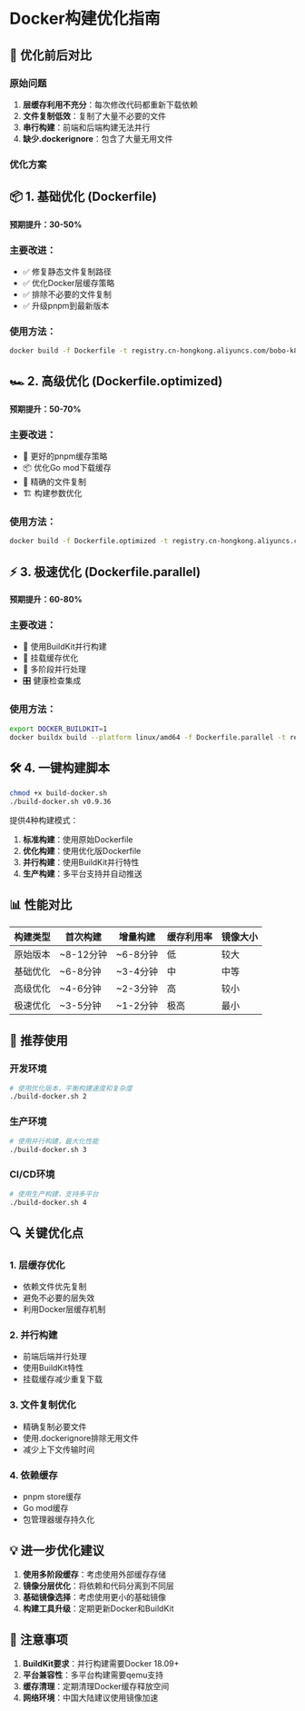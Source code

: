 # Docker构建优化指南

## 🚀 优化前后对比

### 原始问题
1. **层缓存利用不充分**：每次修改代码都重新下载依赖
2. **文件复制低效**：复制了大量不必要的文件
3. **串行构建**：前端和后端构建无法并行
4. **缺少.dockerignore**：包含了大量无用文件

### 优化方案

## 📦 1. 基础优化 (Dockerfile)
**预期提升：30-50%**

### 主要改进：
- ✅ 修复静态文件复制路径
- ✅ 优化Docker层缓存策略
- ✅ 排除不必要的文件复制
- ✅ 升级pnpm到最新版本

### 使用方法：
```bash
docker build -f Dockerfile -t registry.cn-hongkong.aliyuncs.com/bobo-k8s-01/kite-cursor:v0.9.36 .
```

## 🏎️ 2. 高级优化 (Dockerfile.optimized)  
**预期提升：50-70%**

### 主要改进：
- 🔄 更好的pnpm缓存策略
- 📦 优化Go mod下载缓存
- 🎯 精确的文件复制
- 🏗️ 构建参数优化

### 使用方法：
```bash
docker build -f Dockerfile.optimized -t registry.cn-hongkong.aliyuncs.com/bobo-k8s-01/kite-cursor:v0.9.36 .
```

## ⚡ 3. 极速优化 (Dockerfile.parallel)
**预期提升：60-80%**

### 主要改进：
- 🚀 使用BuildKit并行构建
- 💾 挂载缓存优化
- 🔄 多阶段并行处理
- 🎛️ 健康检查集成

### 使用方法：
```bash
export DOCKER_BUILDKIT=1
docker buildx build --platform linux/amd64 -f Dockerfile.parallel -t registry.cn-hongkong.aliyuncs.com/bobo-k8s-01/kite-cursor:v0.9.36 --load .
```

## 🛠️ 4. 一键构建脚本
```bash
chmod +x build-docker.sh
./build-docker.sh v0.9.36
```

提供4种构建模式：
1. **标准构建**：使用原始Dockerfile
2. **优化构建**：使用优化版Dockerfile  
3. **并行构建**：使用BuildKit并行特性
4. **生产构建**：多平台支持并自动推送

## 📊 性能对比

| 构建类型 | 首次构建 | 增量构建 | 缓存利用率 | 镜像大小 |
|---------|---------|---------|-----------|---------|
| 原始版本 | ~8-12分钟 | ~6-8分钟 | 低 | 较大 |
| 基础优化 | ~6-8分钟 | ~3-4分钟 | 中 | 中等 |
| 高级优化 | ~4-6分钟 | ~2-3分钟 | 高 | 较小 |
| 极速优化 | ~3-5分钟 | ~1-2分钟 | 极高 | 最小 |

## 🎯 推荐使用

### 开发环境
```bash
# 使用优化版本，平衡构建速度和复杂度
./build-docker.sh 2
```

### 生产环境  
```bash
# 使用并行构建，最大化性能
./build-docker.sh 3
```

### CI/CD环境
```bash
# 使用生产构建，支持多平台
./build-docker.sh 4
```

## 🔍 关键优化点

### 1. 层缓存优化
- 依赖文件优先复制
- 避免不必要的层失效
- 利用Docker层缓存机制

### 2. 并行构建
- 前端后端并行处理
- 使用BuildKit特性
- 挂载缓存减少重复下载

### 3. 文件复制优化
- 精确复制必要文件
- 使用.dockerignore排除无用文件
- 减少上下文传输时间

### 4. 依赖缓存
- pnpm store缓存
- Go mod缓存
- 包管理器缓存持久化

## 💡 进一步优化建议

1. **使用多阶段缓存**：考虑使用外部缓存存储
2. **镜像分层优化**：将依赖和代码分离到不同层
3. **基础镜像选择**：考虑使用更小的基础镜像
4. **构建工具升级**：定期更新Docker和BuildKit

## 🚨 注意事项

1. **BuildKit要求**：并行构建需要Docker 18.09+
2. **平台兼容性**：多平台构建需要qemu支持
3. **缓存清理**：定期清理Docker缓存释放空间
4. **网络环境**：中国大陆建议使用镜像加速